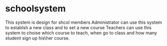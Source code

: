 # schoolsystem
This system is design for shcol members 
Administrator can use this system to establsh a new class and to set a new course
Teachers can use this system to choise which course to teach, when go to class and how many student sign up his\her course.
